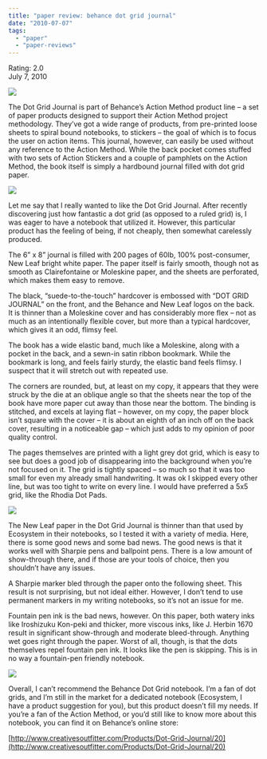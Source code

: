 ```yaml
---
title: "paper review: behance dot grid journal"
date: "2010-07-07"
tags: 
  - "paper"
  - "paper-reviews"
---
```


Rating: 2.0  
July 7, 2010

[![](http://s3.media.squarespace.com/production/1431296/16917466/_PYw92neEA7o/TP7Oq22TC3I/AAAAAAAAAIQ/7eEI1WbYBiE/s1600/behance%2B1.jpg)](http://s3.media.squarespace.com/production/1431296/16917466/_PYw92neEA7o/TP7Oq22TC3I/AAAAAAAAAIQ/7eEI1WbYBiE/s1600/behance%2B1.jpg)

  
The Dot Grid Journal is part of Behance’s Action Method product line – a set of paper products designed to support their Action Method project methodology. They’ve got a wide range of products, from pre-printed loose sheets to spiral bound notebooks, to stickers – the goal of which is to focus the user on action items. This journal, however, can easily be used without any reference to the Action Method. While the back pocket comes stuffed with two sets of Action Stickers and a couple of pamphlets on the Action Method, the book itself is simply a hardbound journal filled with dot grid paper.

[![](http://s3.media.squarespace.com/production/1431296/16917466/_PYw92neEA7o/TP7OrXjzNzI/AAAAAAAAAIU/OAqPRvyP0zA/s1600/behance%2B2.jpg)](http://s3.media.squarespace.com/production/1431296/16917466/_PYw92neEA7o/TP7OrXjzNzI/AAAAAAAAAIU/OAqPRvyP0zA/s1600/behance%2B2.jpg)

  
Let me say that I really wanted to like the Dot Grid Journal. After recently discovering just how fantastic a dot grid (as opposed to a ruled grid) is, I was eager to have a notebook that utilized it. However, this particular product has the feeling of being, if not cheaply, then somewhat carelessly produced.

The 6” x 8” journal is filled with 200 pages of 60lb, 100% post-consumer, New Leaf bright white paper. The paper itself is fairly smooth, though not as smooth as Clairefontaine or Moleskine paper, and the sheets are perforated, which makes them easy to remove.

The black, “suede-to-the-touch” hardcover is embossed with “DOT GRID JOURNAL” on the front, and the Behance and New Leaf logos on the back. It is thinner than a Moleskine cover and has considerably more flex – not as much as an intentionally flexible cover, but more than a typical hardcover, which gives it an odd, flimsy feel.

The book has a wide elastic band, much like a Moleskine, along with a pocket in the back, and a sewn-in satin ribbon bookmark. While the bookmark is long, and feels fairly sturdy, the elastic band feels flimsy. I suspect that it will stretch out with repeated use.

The corners are rounded, but, at least on my copy, it appears that they were struck by the die at an oblique angle so that the sheets near the top of the book have more paper cut away than those near the bottom. The binding is stitched, and excels at laying flat – however, on my copy, the paper block isn’t square with the cover – it is about an eighth of an inch off on the back cover, resulting in a noticeable gap – which just adds to my opinion of poor quality control.

The pages themselves are printed with a light grey dot grid, which is easy to see but does a good job of disappearing into the background when you’re not focused on it. The grid is tightly spaced – so much so that it was too small for even my already small handwriting. It was ok I skipped every other line, but was too tight to write on every line. I would have preferred a 5x5 grid, like the Rhodia Dot Pads.

[![](http://s3.media.squarespace.com/production/1431296/16917466/_PYw92neEA7o/TP7OrwXDMLI/AAAAAAAAAIY/YwTuttRM-q0/s1600/behance%2B3.jpg)](http://s3.media.squarespace.com/production/1431296/16917466/_PYw92neEA7o/TP7OrwXDMLI/AAAAAAAAAIY/YwTuttRM-q0/s1600/behance%2B3.jpg)

  
The New Leaf paper in the Dot Grid Journal is thinner than that used by Ecosystem in their notebooks, so I tested it with a variety of media. Here, there is some good news and some bad news. The good news is that it works well with Sharpie pens and ballpoint pens. There is a low amount of show-through there, and if those are your tools of choice, then you shouldn’t have any issues.

A Sharpie marker bled through the paper onto the following sheet. This result is not surprising, but not ideal either. However, I don’t tend to use permanent markers in my writing notebooks, so it’s not an issue for me.

Fountain pen ink is the bad news, however. On this paper, both watery inks like Iroshizuku Kon-peki and thicker, more viscous inks, like J. Herbin 1670 result in significant show-through and moderate bleed-through. Anything wet goes right through the paper. Worst of all, though, is that the dots themselves repel fountain pen ink. It looks like the pen is skipping. This is in no way a fountain-pen friendly notebook.

[![](http://s3.media.squarespace.com/production/1431296/16917466/_PYw92neEA7o/TP7OtHR53GI/AAAAAAAAAIc/er7AqtU6GUE/s1600/behance%2B4.jpg)](http://s3.media.squarespace.com/production/1431296/16917466/_PYw92neEA7o/TP7OtHR53GI/AAAAAAAAAIc/er7AqtU6GUE/s1600/behance%2B4.jpg)

  
Overall, I can’t recommend the Behance Dot Grid notebook. I’m a fan of dot grids, and I’m still in the market for a dedicated notebook (Ecosystem, I have a product suggestion for you), but this product doesn’t fill my needs. If you’re a fan of the Action Method, or you’d still like to know more about this notebook, you can find it on Behance’s online store:

[http://www.creativesoutfitter.com/Products/Dot-Grid-Journal/20](http://www.creativesoutfitter.com/Products/Dot-Grid-Journal/20)
